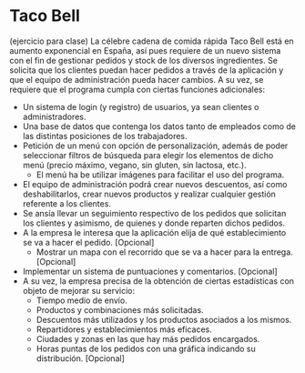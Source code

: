 # Taco Bell
(ejercicio para clase)
La célebre cadena de comida rápida Taco Bell está en aumento exponencial en España, así pues requiere de un nuevo sistema con el fin de gestionar pedidos y stock de los diversos ingredientes. Se solicita que los clientes puedan hacer pedidos a través de la aplicación y que el equipo de administración pueda hacer cambios. A su vez, se requiere que el programa cumpla con ciertas funciones adicionales:

* Un sistema de login (y registro) de usuarios, ya sean clientes o administradores.
* Una base de datos que contenga los datos tanto de empleados como de las distintas posiciones de los trabajadores.
* Petición de un menú con opción de personalización, además de poder seleccionar filtros de búsqueda para elegir los elementos de dicho menú (precio máximo, vegano, sin gluten, sin lactosa, etc.).
  * El menú ha be utilizar imágenes para facilitar el uso del programa.
* El equipo de administración podrá crear nuevos descuentos, así como deshabilitarlos, crear nuevos productos y realizar cualquier gestión referente a los clientes.
* Se ansía llevar un seguimiento respectivo de los pedidos que solicitan los clientes y asimismo, de quienes y donde reparten dichos pedidos.
* A la empresa le interesa que la aplicación elija de qué establecimiento se va a hacer el pedido. [Opcional]
  * Mostrar un mapa con el recorrido que se va a hacer para la entrega. [Opcional]
* Implementar un sistema de puntuaciones y comentarios. [Opcional]
* A su vez, la empresa precisa de la obtención de ciertas estadísticas con objeto de mejorar su servicio:
  * Tiempo medio de envío.
  * Productos y combinaciones más solicitadas.
  * Descuentos más utilizados y los productos asociados a los mismos.
  * Repartidores y establecimientos más eficaces.
  * Ciudades y zonas en las que hay más pedidos encargados.
  * Horas puntas de los pedidos con una gráfica indicando su distribución. [Opcional]


